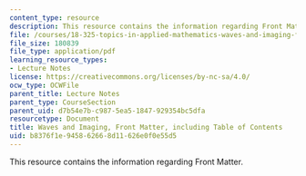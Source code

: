 ```yaml
---
content_type: resource
description: This resource contains the information regarding Front Matter.
file: /courses/18-325-topics-in-applied-mathematics-waves-and-imaging-fall-2015/b8376f1e945862668d11626e0f0e55d5_MIT18_325F15_FrontMatter.pdf
file_size: 180839
file_type: application/pdf
learning_resource_types:
- Lecture Notes
license: https://creativecommons.org/licenses/by-nc-sa/4.0/
ocw_type: OCWFile
parent_title: Lecture Notes
parent_type: CourseSection
parent_uid: d7b54e7b-c987-5ea5-1847-929354bc5dfa
resourcetype: Document
title: Waves and Imaging, Front Matter, including Table of Contents
uid: b8376f1e-9458-6266-8d11-626e0f0e55d5
---
```

This resource contains the information regarding Front Matter.